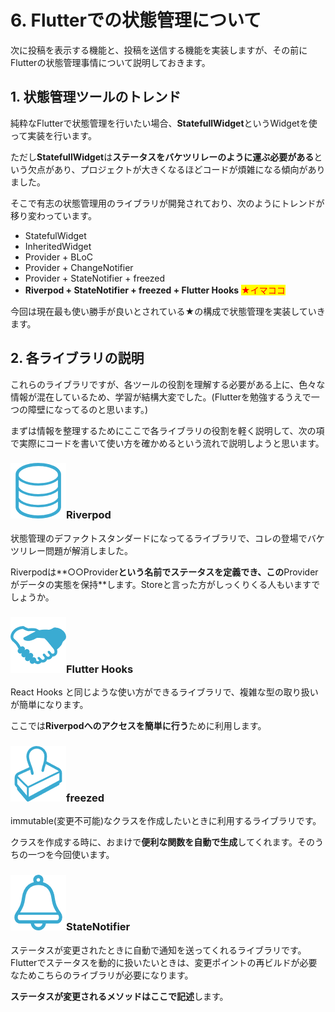 # 6. Flutterでの状態管理について

次に投稿を表示する機能と、投稿を送信する機能を実装しますが、その前にFlutterの状態管理事情について説明しておきます。

## 1. 状態管理ツールのトレンド

純粋なFlutterで状態管理を行いたい場合、**StatefullWidget**というWidgetを使って実装を行います。

ただし**StatefullWidget**は**ステータスをバケツリレーのように運ぶ必要がある**という欠点があり、プロジェクトが大きくなるほどコードが煩雑になる傾向がありました。

そこで有志の状態管理用のライブラリが開発されており、次のようにトレンドが移り変わっています。

* StatefulWidget
* InheritedWidget
* Provider + BLoC&#x20;
* Provider + ChangeNotifier
* Provider + StateNotifier + freezed
* **Riverpod + StateNotifier + freezed + Flutter Hooks** <mark style="color:red;">★イマココ</mark>

今回は現在最も使い勝手が良いとされている★の構成で状態管理を実装していきます。

## 2. 各ライブラリの説明

これらのライブラリですが、各ツールの役割を理解する必要がある上に、色々な情報が混在しているため、学習が結構大変でした。(Flutterを勉強するうえで一つの障壁になってるのと思います。)

まずは情報を整理するためにここで各ライブラリの役割を軽く説明して、次の項で実際にコードを書いて使い方を確かめるという流れで説明しようと思います。

### ![](<.gitbook/assets/riverpod (1).png>)Riverpod

状態管理のデファクトスタンダードになってるライブラリで、コレの登場でバケツリレー問題が解消しました。

Riverpodは**○○Provider**という名前でステータスを定義でき、この**Providerがデータの実態を保持**します。Storeと言った方がしっくりくる人もいますでしょうか。

### ![](<.gitbook/assets/flutterhooks (1).png>)Flutter Hooks

React Hooks と同じような使い方ができるライブラリで、複雑な型の取り扱いが簡単になります。

ここでは**Riverpodへのアクセスを簡単に行う**ために利用します。

### ![](<.gitbook/assets/freezed (1).png>)freezed

immutable(変更不可能)なクラスを作成したいときに利用するライブラリです。

クラスを作成する時に、おまけで**便利な関数を自動で生成**してくれます。そのうちの一つを今回使います。

### &#x20;![](<.gitbook/assets/statenotifier (1).png>)StateNotifier

ステータスが変更されたときに自動で通知を送ってくれるライブラリです。Flutterでステータスを動的に扱いたいときは、変更ポイントの再ビルドが必要なためこちらのライブラリが必要になります。

**ステータスが変更されるメソッドはここで記述**します。
